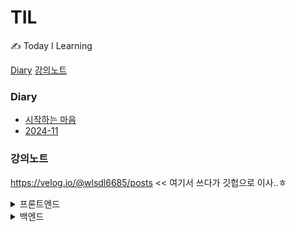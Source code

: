 # TIL

✍️ Today I Learning

[Diary](###Diary) [강의노트](###강의노트)

### Diary
- [시작하는 마음](Diary/0.시작하는마음.md)
- [2024-11](Diary/2024-11)

### 강의노트
https://velog.io/@wlsdl6685/posts << 여기서 쓰다가 깃헙으로 이사..ㅎ
<details>
<summary> 프론트엔드 </summary>

- [시작하는 마음](Diary/0.시작하는마음.md)
- [2024-11](Diary/2024-11)

</details>
<details>
<summary> 백엔드 </summary>

- [시작하는 마음](Diary/0.시작하는마음.md)
- [2024-11](Diary/2024-11)

</details>
